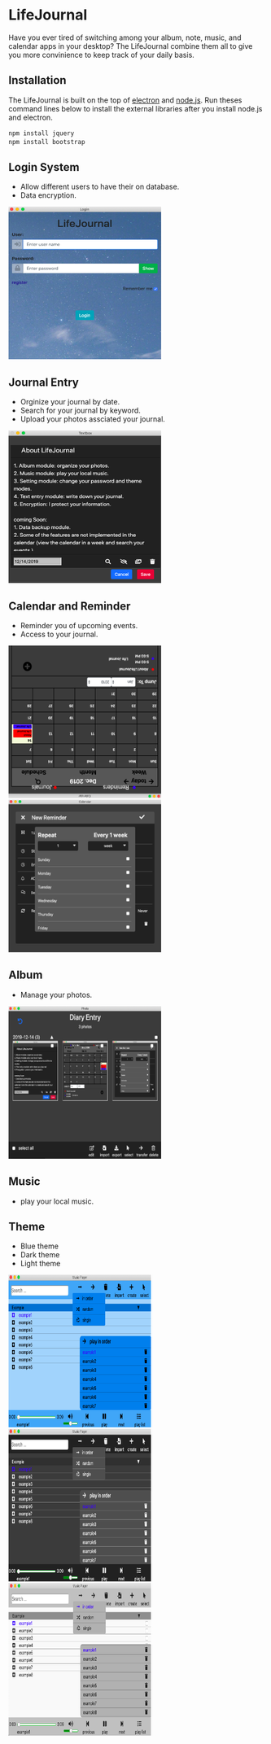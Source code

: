 # LifeJournal
Have you ever tired of switching among your album, note, music, and calendar apps in your desktop? The LifeJournal combine them all to give you more convinience to keep track of your daily basis. 

## Installation
The LifeJournal is built on the top of [electron](https://electronjs.org/docs/tutorial/installation) and [node.js](https://nodejs.org/en/download/). Run theses command lines below to install the external libraries after you install node.js and electron.

```bash
npm install jquery
npm install bootstrap
```

## Login System
* Allow different users to have their on database.
* Data encryption.
<img src="./image/login.png"  width="300" height="300">

## Journal Entry
* Orginize your journal by date.
* Search for your journal by keyword.
* Upload your photos assciated your journal.
<img src="./image/journalEntry.png"  width="300" height="300">


## Calendar and Reminder
* Reminder you of upcoming events.
* Access to your journal.
<div>
<img src="./image/calendar.png"  width="300" height="300">
<img src="./image/reminder.png"  width="300" height="300">
</div>

## Album
* Manage your photos.
<img src="./image/album.png"  width="300" height="300">

## Music
* play your local music.

## Theme
* Blue theme
* Dark theme
* Light theme
<div>
<img src="./image/blueTheme.png"  width="280" height="300">
<img src="./image/darkTheme.png"  width="280" height="300">
<img src="./image/lightTheme.png"  width="280" height="300">
</div>



